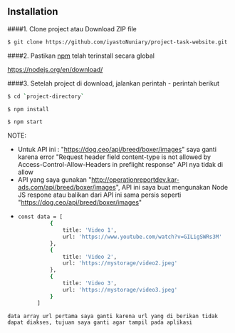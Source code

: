 ## Installation
####1. Clone project atau Download ZIP file

```sh
$ git clone https://github.com/iyastoNuniary/project-task-website.git
```

####2.  Pastikan [npm](https://www.npmjs.org/) telah terinstall secara global


https://nodejs.org/en/download/

####3. Setelah project di download, jalankan perintah - perintah berikut

```sh
$ cd `project-directory`
```
```sh
$ npm install
```
```sh
$ npm start
```

NOTE:
- Untuk API ini : "https://dog.ceo/api/breed/boxer/images"  saya ganti karena error "Request header field content-type is not allowed by Access-Control-Allow-Headers in preflight response" API nya tidak di allow
- API yang saya gunakan "http://operationreportdev.kar-ads.com/api/breed/boxer/images", API ini saya buat mengunakan Node JS respone atau balikan dari API ini sama persis seperti "https://dog.ceo/api/breed/boxer/images"
- ```sh 
  const data = [
			{
				title: 'Video 1',
				url: 'https://www.youtube.com/watch?v=GILigSWRs3M'
			},
			{
				title: 'Video 2',
				url: 'https://mystorage/video2.jpeg'
			},
			{
				title: 'Video 3',
				url: 'https://mystorage/video3.jpeg'
			}
		]
```
data array url pertama saya ganti karena url yang di berikan tidak dapat diakses, tujuan saya ganti agar tampil pada aplikasi
